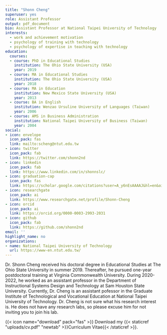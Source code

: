 ```yaml
---
title: "Shonn Cheng"
superuser: yes
role: Assistant Professor
output: pdf_document
bio: Assistant Professor at National Taipei University of Technology
interests: 
  - work and achievement motivation
  - psychology of training with technology
  - psychology of expertise in teaching with technology
education:
  courses:
  - course: PhD in Educational Studies
    institution: The Ohio State University (USA)
    year: 2019
  - course: MA in Educational Studies
    institution: The Ohio State University (USA)
    year: 2018
  - course: MA in Education
    institution: New Mexico State University (USA)
    year: 2013
  - course: BA in English
    institution: Wenzao Ursuline University of Languages (Taiwan)
    year: 2006
  - course: AMS in Business Administration
    institution: National Taipei University of Business (Taiwan)
    year: 2004
social:
- icon: envelope
  icon_pack: fas
  link: mailto:scheng@ntut.edu.tw
- icon: twitter
  icon_pack: fab
  link: https://twitter.com/shonn2nd
- icon: linkedin
  icon_pack: fab
  link: https://www.linkedin.com/in/shonnslc/
- icon: graduation-cap
  icon_pack: fas
  link: https://scholar.google.com/citations?user=A_y6nEsAAAAJ&hl=en&oi=ao
- icon: researchgate
  icon_pack: ai
  link: https://www.researchgate.net/profile/Shonn-Cheng
- icon: orcid
  icon_pack: ai
  link: https://orcid.org/0000-0003-2993-2031
- icon: github
  icon_pack: fab
  link: https://github.com/shonn2nd
email: ''
highlight_name: no
organizations:
- name: National Taipei University of Technology
  url: https://www-en.ntut.edu.tw/
---
```


Dr. Shonn Cheng received his doctoral degree in Educational Studies at The Ohio State University in summer 2019. Thereafter, he pursued one-year postdoctoral training at Virginia Commonwealth University. During 2020-2022, he worked as an assistant professor in the Department of Instructional Systems Design and Technology at Sam Houston State University. Currently, Dr. Cheng is an assistant pofessor in the Graduate Institute of Technological and Vocational Education at National Taipei University of Technology. Dr. Cheng is not sure what his research interest is. He does not have any research labs, so please excuse him for not inviting you to join his lab.

{{< icon name="download" pack="fas" >}} Download my {{< staticref "uploads/cv.pdf" "newtab" >}}Curriculum Vitae{{< /staticref >}}.
